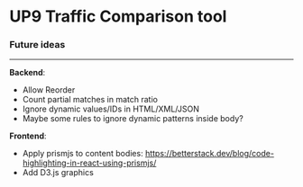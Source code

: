 # UP9 Traffic Comparison tool


### Future ideas

---

**Backend**:
- Allow Reorder
- Count partial matches in match ratio
- Ignore dynamic values/IDs in HTML/XML/JSON
- Maybe some rules to ignore dynamic patterns inside body?


**Frontend**:

- Apply prismjs to content bodies: https://betterstack.dev/blog/code-highlighting-in-react-using-prismjs/
- Add D3.js graphics
